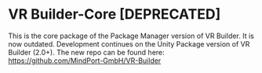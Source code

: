 # VR Builder-Core [DEPRECATED]
This is the core package of the Package Manager version of VR Builder.
It is now outdated. Development continues on the Unity Package version of VR Builder (2.0+).
The new repo can be found here: https://github.com/MindPort-GmbH/VR-Builder
